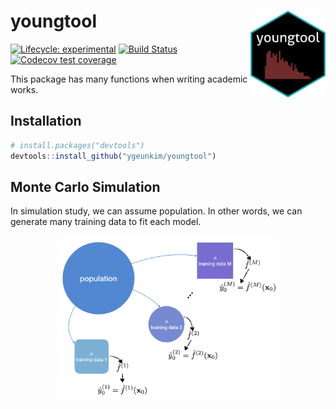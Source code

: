 
# youngtool <a href='https://github.com/ygeunkim/youngtool'><img src='man/figures/logo.png' align="right" height="139" /></a>

<!-- badges: start -->

[![Lifecycle:
experimental](https://img.shields.io/badge/lifecycle-experimental-orange.svg)](https://www.tidyverse.org/lifecycle/#experimental)
[![Build
Status](https://travis-ci.org/ygeunkim/youngtool.svg?branch=master)](https://travis-ci.org/ygeunkim/youngtool)
[![Codecov test
coverage](https://codecov.io/gh/ygeunkim/youngtool/branch/master/graph/badge.svg)](https://codecov.io/gh/ygeunkim/youngtool?branch=master)
<!-- badges: end -->

This package has many functions when writing academic works.

## Installation

``` r
# install.packages("devtools")
devtools::install_github("ygeunkim/youngtool")
```

## Monte Carlo Simulation

In simulation study, we can assume population. In other words, we can
generate many training data to fit each model.

<img src="epex.png" width="70%" style="display: block; margin: auto;" />
